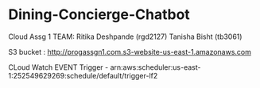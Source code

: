 # Dining-Concierge-Chatbot
Cloud Assg 1
TEAM:
Ritika Deshpande (rgd2127)
Tanisha Bisht (tb3061)

S3 bucket : http://progassgn1.com.s3-website-us-east-1.amazonaws.com

CLoud Watch EVENT Trigger - arn:aws:scheduler:us-east-1:252549629269:schedule/default/trigger-lf2
